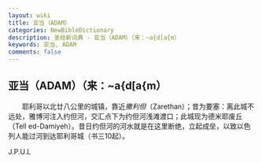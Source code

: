 ```yaml
---
layout: wiki
title: 亚当（ADAM）
categories: NewBibleDictionary
description: 圣经新词典 - 亚当（ADAM）（来：~a{d[a{m）
keywords: 亚当, ADAM
comments: false
---
```


## 亚当（ADAM）（来：~a{d[a{m）

　　耶利哥以北廿八公里的城镇，靠近*撒利但*（Zarethan）；昔为要塞：离此城不远处，雅博河注入约但河，交汇点下为约但河浅滩渡口；此城现为德米耶废丘（Tell ed-Damiyeh）。昔日约但河的河水就是在这里断绝，立起成垒，以致以色列人能过河到达耶利哥城（书三10起）。

J.P.U.L
